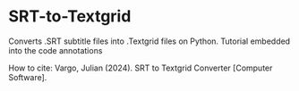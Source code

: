 # SRT-to-Textgrid
Converts .SRT subtitle files into .Textgrid files on Python. Tutorial embedded into the code annotations

How to cite:
Vargo, Julian (2024). SRT to Textgrid Converter [Computer Software].
